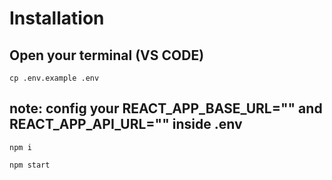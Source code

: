 # Installation

## Open your terminal (VS CODE)

```shell
cp .env.example .env
```

## note: config your REACT_APP_BASE_URL="" and REACT_APP_API_URL="" inside .env

```shell
npm i
```

```shell
npm start
```
